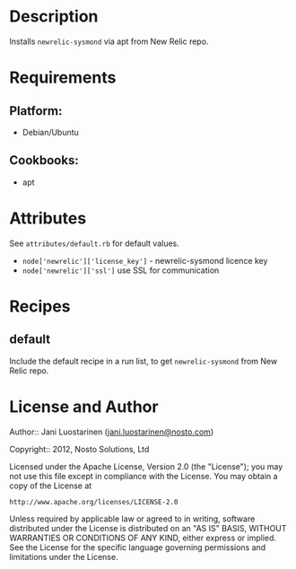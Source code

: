 Description
===========

Installs `newrelic-sysmond` via apt from New Relic repo.

Requirements
============

## Platform:

* Debian/Ubuntu

## Cookbooks:

* apt

Attributes
==========

See `attributes/default.rb` for default values.

* `node['newrelic']['license_key']` - newrelic-sysmond licence key
* `node['newrelic']['ssl']` use SSL for communication

Recipes
=======

default
-------

Include the default recipe in a run list, to get `newrelic-sysmond` from New Relic repo.

License and Author
==================

Author:: Jani Luostarinen (<jani.luostarinen@nosto.com>)

Copyright:: 2012, Nosto Solutions, Ltd

Licensed under the Apache License, Version 2.0 (the "License");
you may not use this file except in compliance with the License.
You may obtain a copy of the License at

    http://www.apache.org/licenses/LICENSE-2.0

Unless required by applicable law or agreed to in writing, software
distributed under the License is distributed on an "AS IS" BASIS,
WITHOUT WARRANTIES OR CONDITIONS OF ANY KIND, either express or implied.
See the License for the specific language governing permissions and
limitations under the License.
